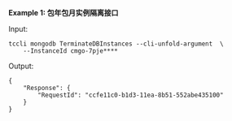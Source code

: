 **Example 1: 包年包月实例隔离接口**



Input: 

```
tccli mongodb TerminateDBInstances --cli-unfold-argument  \
    --InstanceId cmgo-7pje****
```

Output: 
```
{
    "Response": {
        "RequestId": "ccfe11c0-b1d3-11ea-8b51-552abe435100"
    }
}
```

